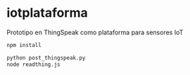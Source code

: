 # iotplataforma
Prototipo en ThingSpeak como plataforma para sensores IoT

```bash
npm install

python post_thingspeak.py
node readthing.js
```
